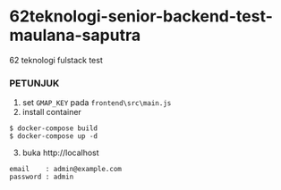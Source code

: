 # 62teknologi-senior-backend-test-maulana-saputra
62 teknologi fulstack test

### PETUNJUK
1. set `GMAP_KEY` pada `frontend\src\main.js`
2. install container
```
$ docker-compose build
$ docker-compose up -d
```
3. buka http://localhost
```
email    : admin@example.com
password : admin
```
